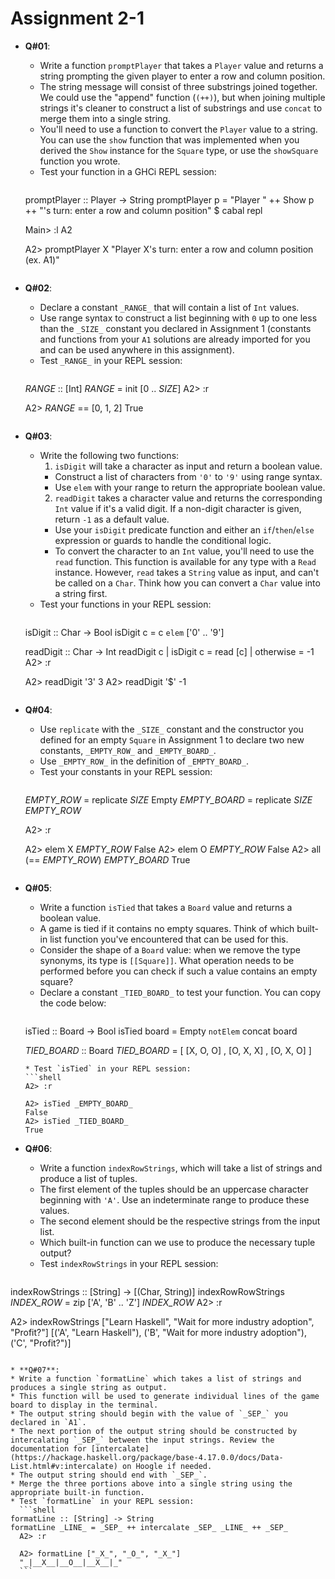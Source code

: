 # **Assignment 2-1**

* **Q#01**:
  * Write a function `promptPlayer` that takes a `Player` value and returns a string prompting the given player to enter a row and column position.
  * The string message will consist of three substrings joined together. We could use the "append" function (`(++)`), but when joining multiple strings it's cleaner to construct a list of substrings and use `concat` to merge them into a single string.
  * You'll need to use a function to convert the `Player` value to a string. You can use the `show` function that was implemented when you derived the `Show` instance for the `Square` type, or use the `showSquare` function you wrote.
  * Test your function in a GHCi REPL session:
    ```shell
  promptPlayer :: Player -> String
  promptPlayer p = "Player " ++ Show p ++ "'s turn: enter a row and column position"
    $ cabal repl

    Main> :l A2

    A2> promptPlayer X
    "Player X's turn: enter a row and column position (ex. A1)"
    ```

* **Q#02**:
  * Declare a constant `_RANGE_` that will contain a list of `Int` values.
  * Use range syntax to construct a list beginning with `0` up to one less than the `_SIZE_` constant you declared in Assignment 1 (constants and functions from your `A1` solutions are already imported for you and can be used anywhere in this assignment).
  * Test `_RANGE_` in your REPL session:
    ```shell
  _RANGE_ :: [Int]
  _RANGE_ = init [0 .. _SIZE_]
    A2> :r

    A2> _RANGE_ == [0, 1, 2]
    True
    ```

* **Q#03**:
  * Write the following two functions:
    1. `isDigit` will take a character as input and return a boolean value.
      * Construct a list of characters from `'0'` to `'9'` using range syntax.
      * Use `elem` with your range to return the appropriate boolean value.
    2. `readDigit` takes a character value and returns the corresponding `Int` value if it's a valid digit. If a non-digit character is given, return `-1` as a default value.
      * Use your `isDigit` predicate function and either an `if`/`then`/`else` expression or guards to handle the conditional logic.
      * To convert the character to an `Int` value, you'll need to use the `read` function. This function is available for any type with a `Read` instance. However, `read` takes a `String` value as input, and can't be called on a `Char`. Think how you can convert a `Char` value into a string first.
  * Test your functions in your REPL session:
    ```shell
  isDigit :: Char -> Bool
  isDigit c = c `elem` ['0' .. '9']

  readDigit :: Char -> Int
  readDigit c | isDigit c = read [c]
              | otherwise = -1
    A2> :r

    A2> readDigit '3'
    3
    A2> readDigit '$'
    -1
    ```
* **Q#04**:
  * Use `replicate` with the `_SIZE_` constant and the constructor you defined for an empty `Square` in Assignment 1 to declare two new constants, `_EMPTY_ROW_` and `_EMPTY_BOARD_`.
  * Use `_EMPTY_ROW_` in the definition of `_EMPTY_BOARD_`.
  * Test your constants in your REPL session:
    ```shell
  _EMPTY_ROW_ = replicate _SIZE_ Empty
  _EMPTY_BOARD_ = replicate _SIZE_ _EMPTY_ROW_

    A2> :r

    A2> elem X _EMPTY_ROW_
    False
    A2> elem O _EMPTY_ROW_
    False
    A2> all (== _EMPTY_ROW_) _EMPTY_BOARD_
    True
    ```

* **Q#05**:
  * Write a function `isTied` that takes a `Board` value and returns a boolean value.
  * A game is tied if it contains no empty squares. Think of which built-in list function you've encountered that can be used for this.
  * Consider the shape of a `Board` value: when we remove the type synonyms, its type is `[[Square]]`. What operation needs to be performed before you can check if such a value contains an empty square?
  * Declare a constant `_TIED_BOARD_` to test your function. You can copy the code below:
    ```haskell
  isTied :: Board -> Bool
  isTied board = Empty `notElem` concat board
  
  _TIED_BOARD_ :: Board
  _TIED_BOARD_ = [
      [X, O, O]
    , [O, X, X]
    , [O, X, O]
    ]
    ```
  * Test `isTied` in your REPL session:
    ```shell
    A2> :r

    A2> isTied _EMPTY_BOARD_
    False
    A2> isTied _TIED_BOARD_
    True
    ```

* **Q#06**:
  * Write a function `indexRowStrings`, which will take a list of strings and produce a list of tuples.
  * The first element of the tuples should be an uppercase character beginning with `'A'`. Use an indeterminate range to produce these values.
  * The second element should be the respective strings from the input list.
  * Which built-in function can we use to produce the necessary tuple output?
  * Test `indexRowStrings` in your REPL session:
  ```shell
indexRowStrings :: [String] -> [(Char, String)]
indexRowRowStrings _INDEX_ROW_ = zip ['A', 'B' .. 'Z'] _INDEX_ROW_
  A2> :r

  A2> indexRowStrings ["Learn Haskell", "Wait for more industry adoption", "Profit?"]
  [('A', "Learn Haskell"), ('B', "Wait for more industry adoption"), ('C', "Profit?")]
  ```

* **Q#07**:
  * Write a function `formatLine` which takes a list of strings and produces a single string as output.
  * This function will be used to generate individual lines of the game board to display in the terminal.
  * The output string should begin with the value of `_SEP_` you declared in `A1`.
  * The next portion of the output string should be constructed by intercalating `_SEP_` between the input strings. Review the documentation for [intercalate](https://hackage.haskell.org/package/base-4.17.0.0/docs/Data-List.html#v:intercalate) on Hoogle if needed.
  * The output string should end with `_SEP_`.
  * Merge the three portions above into a single string using the appropriate built-in function.
  * Test `formatLine` in your REPL session:
    ```shell
  formatLine :: [String] -> String
  formatLine _LINE_ = _SEP_ ++ intercalate _SEP_ _LINE_ ++ _SEP_
    A2> :r

    A2> formatLine ["_X_", "_O_", "_X_"]
    "_|__X__|__O__|__X__|_"
    ```